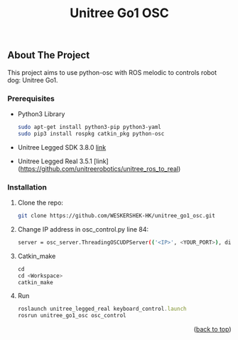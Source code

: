 <!-- Improved compatibility of back to top link: See: https://github.com/othneildrew/Best-README-Template/pull/73 -->
<a name="readme-top"></a>
<!--
*** Thanks for checking out the Best-README-Template. If you have a suggestion
*** that would make this better, please fork the repo and create a pull request
*** or simply open an issue with the tag "enhancement".
*** Don't forget to give the project a star!
*** Thanks again! Now go create something AMAZING! :D
-->




<!-- PROJECT LOGO -->

<div align="center">

<h1 align="center">Unitree Go1 OSC</h3>
<br />

</div>



<!-- ABOUT THE PROJECT -->
## About The Project

This project aims to use python-osc with ROS melodic to controls robot dog: Unitree Go1.

### Prerequisites

* Python3 Library
  ```sh
  sudo apt-get install python3-pip python3-yaml
  sudo pip3 install rospkg catkin_pkg python-osc
  ```
* Unitree Legged SDK 3.8.0 [link](https://github.com/unitreerobotics/unitree_legged_sdk)

* Unitree Legged Real 3.5.1 [link] (https://github.com/unitreerobotics/unitree_ros_to_real)

### Installation

1. Clone the repo:
   ```sh
   git clone https://github.com/WESKERSHEK-HK/unitree_go1_osc.git
   ```
2. Change IP address in osc_control.py line 84:
   ```sh
   server = osc_server.ThreadingOSCUDPServer(('<IP>', <YOUR_PORT>), disp)
   ```
3. Catkin_make
   ```js
   cd
   cd <Workspace>
   catkin_make
   ```
4. Run
   ```js
   roslaunch unitree_legged_real keyboard_control.launch
   rosrun unitree_go1_osc osc_control
   ```

<p align="right">(<a href="#readme-top">back to top</a>)</p>
